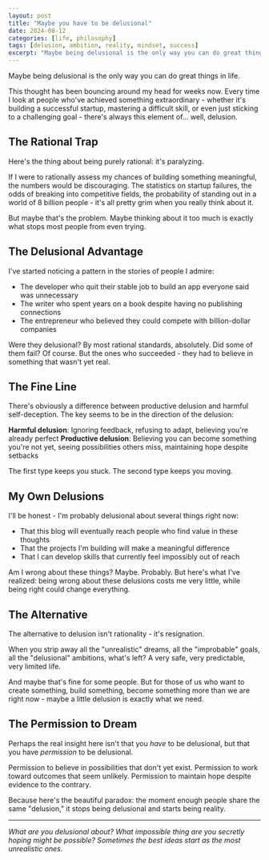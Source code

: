 ```yaml
---
layout: post
title: "Maybe you have to be delusional"
date: 2024-08-12
categories: [life, philosophy]
tags: [delusion, ambition, reality, mindset, success]
excerpt: "Maybe being delusional is the only way you can do great things in life. A reflection on the fine line between healthy optimism and necessary delusion."
---
```


Maybe being delusional is the only way you can do great things in life.

This thought has been bouncing around my head for weeks now. Every time I look at people who've achieved something extraordinary - whether it's building a successful startup, mastering a difficult skill, or even just sticking to a challenging goal - there's always this element of... well, delusion.

## The Rational Trap

Here's the thing about being purely rational: it's paralyzing.

If I were to rationally assess my chances of building something meaningful, the numbers would be discouraging. The statistics on startup failures, the odds of breaking into competitive fields, the probability of standing out in a world of 8 billion people - it's all pretty grim when you really think about it.

But maybe that's the problem. Maybe thinking about it too much is exactly what stops most people from even trying.

## The Delusional Advantage

I've started noticing a pattern in the stories of people I admire:

- The developer who quit their stable job to build an app everyone said was unnecessary
- The writer who spent years on a book despite having no publishing connections
- The entrepreneur who believed they could compete with billion-dollar companies

Were they delusional? By most rational standards, absolutely. Did some of them fail? Of course. But the ones who succeeded - they had to believe in something that wasn't yet real.

## The Fine Line

There's obviously a difference between productive delusion and harmful self-deception. The key seems to be in the direction of the delusion:

**Harmful delusion**: Ignoring feedback, refusing to adapt, believing you're already perfect
**Productive delusion**: Believing you can become something you're not yet, seeing possibilities others miss, maintaining hope despite setbacks

The first type keeps you stuck. The second type keeps you moving.

## My Own Delusions

I'll be honest - I'm probably delusional about several things right now:

- That this blog will eventually reach people who find value in these thoughts
- That the projects I'm building will make a meaningful difference
- That I can develop skills that currently feel impossibly out of reach

Am I wrong about these things? Maybe. Probably. But here's what I've realized: being wrong about these delusions costs me very little, while being right could change everything.

## The Alternative

The alternative to delusion isn't rationality - it's resignation.

When you strip away all the "unrealistic" dreams, all the "improbable" goals, all the "delusional" ambitions, what's left? A very safe, very predictable, very limited life.

And maybe that's fine for some people. But for those of us who want to create something, build something, become something more than we are right now - maybe a little delusion is exactly what we need.

## The Permission to Dream

Perhaps the real insight here isn't that you *have* to be delusional, but that you have *permission* to be delusional.

Permission to believe in possibilities that don't yet exist.
Permission to work toward outcomes that seem unlikely.
Permission to maintain hope despite evidence to the contrary.

Because here's the beautiful paradox: the moment enough people share the same "delusion," it stops being delusional and starts being reality.

---

*What are you delusional about? What impossible thing are you secretly hoping might be possible? Sometimes the best ideas start as the most unrealistic ones.*
